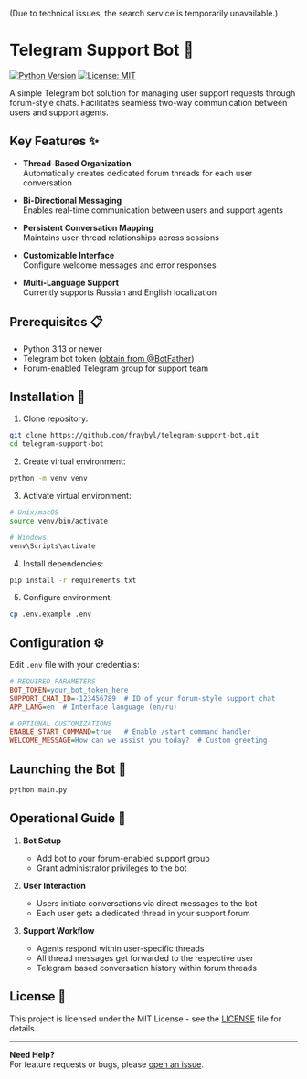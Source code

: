 (Due to technical issues, the search service is temporarily unavailable.)

# Telegram Support Bot 🤖

[![Python Version](https://img.shields.io/badge/python-3.13%2B-blue)](https://www.python.org/)
[![License: MIT](https://img.shields.io/badge/License-MIT-yellow.svg)](https://opensource.org/licenses/MIT)

A simple Telegram bot solution for managing user support requests through forum-style chats. Facilitates seamless two-way communication between users and support agents.

## Key Features ✨

- **Thread-Based Organization**  
  Automatically creates dedicated forum threads for each user conversation

- **Bi-Directional Messaging**  
  Enables real-time communication between users and support agents

- **Persistent Conversation Mapping**  
  Maintains user-thread relationships across sessions

- **Customizable Interface**  
  Configure welcome messages and error responses

- **Multi-Language Support**  
  Currently supports Russian and English localization

## Prerequisites 📋

- Python 3.13 or newer
- Telegram bot token ([obtain from @BotFather](https://t.me/BotFather))
- Forum-enabled Telegram group for support team

## Installation 🚀

1. Clone repository:
```bash
git clone https://github.com/fraybyl/telegram-support-bot.git
cd telegram-support-bot
```

2. Create virtual environment:
```bash
python -m venv venv
```

3. Activate virtual environment:
```bash
# Unix/macOS
source venv/bin/activate

# Windows
venv\Scripts\activate
```

4. Install dependencies:
```bash
pip install -r requirements.txt
```

5. Configure environment:
```bash
cp .env.example .env
```

## Configuration ⚙️

Edit `.env` file with your credentials:

```ini
# REQUIRED PARAMETERS
BOT_TOKEN=your_bot_token_here
SUPPORT_CHAT_ID=-123456789  # ID of your forum-style support chat
APP_LANG=en  # Interface language (en/ru)

# OPTIONAL CUSTOMIZATIONS
ENABLE_START_COMMAND=true   # Enable /start command handler
WELCOME_MESSAGE=How can we assist you today?  # Custom greeting
```

## Launching the Bot 🏁

```bash
python main.py
```

## Operational Guide 📖

1. **Bot Setup**  
   - Add bot to your forum-enabled support group
   - Grant administrator privileges to the bot

2. **User Interaction**  
   - Users initiate conversations via direct messages to the bot
   - Each user gets a dedicated thread in your support forum

3. **Support Workflow**  
   - Agents respond within user-specific threads
   - All thread messages get forwarded to the respective user
   - Telegram based conversation history within forum threads


## License 📄

This project is licensed under the MIT License - see the [LICENSE](LICENSE) file for details.

---

**Need Help?**  
For feature requests or bugs, please [open an issue](https://github.com/fraybyl/telegram-support-bot/issues).